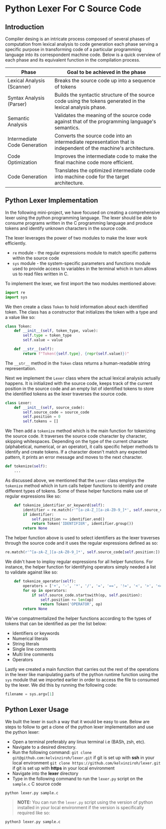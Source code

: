 # Python Lexer For C Source Code
## Introduction
Compiler desing is an intricate process composed of several phases of computation from lexical analysis to code generation each phase serving a specific purpose in transforming code of a particular programming language into its correspondent machine code. Below is a quick overview of each phase and its equivalent function in the compilation process. 

| Phase                        | Goal to be achieved in the phase                                                                                |
|------------------------------|-----------------------------------------------------------------------------------------------------------------|
| Lexical Analysis (Scanner)   | Breaks the source code up into a sequence of tokens                                                             |
| Syntax Analysis (Parser)     | Builds the syntactic structure of the source code using the tokens generated in the lexical analysis phase.     |
| Semantic Analysis            | Validates the meaning of the source code against that of the programming language's semantics.                  |
| Intermediate Code Generation | Converts the source code into an intermediate representation that is independent of the machine's architecture. |
| Code Optimization            | Improves the intermediate code to make the final machine code more efficient.                                   |
| Code Generation              | Translates the optimized intermediate code into machine code for the target architecture.                       |

## Python Lexer Implementation
In the following mini-project, we have focused on creating a comprehensive lexer using the python programming language. The lexer should be able to consume programs written in the C programming language and produce tokens and identify unknown characters in the source code.

The lexer leverages the power of two modules to make the lexer work efficiently.
- `re` module - the regular expressions module to match specific patterns within the source code
- `sys` module - the system-specific parameters and functions module used to provide access to variables in the terminal which in turn allows us to read files written in C.

To implement the lexer, we first import the two modules mentioned above:
```python
import re
import sys
```

We then create a class `Token` to hold information about each identified token. The class has a constructor that initializes the token with a type and a value like so:
```python
class Token:
    def __init__(self, token_type, value):
        self.type = token_type
        self.value = value

    def __str__(self):
        return f"Token({self.type}, {repr(self.value)})"
```
The `__str__` method in the `Token` class returns a human-readable string representation.

Next we implement the `Lexer` class where the actual lexical analysis actually happens. It is initialized with the source code, keeps track of the current position in the source code and an empty list of identified tokens to store the identified tokens as the lexer traverses the source code.
```python
class Lexer:
    def __init__(self, source_code):
        self.source_code = source_code
        self.position = 0
        self.tokens = []
```

We Then add a `tokenize` method which is the main function for tokenizing the source code. It traverses the source code character by character, skipping whitespaces. Depending on the type of the current character (alphabetical, numerical, or an operator), it calls specific helper methods to identify and create tokens. If a character doesn't match any expected pattern, it prints an error message and moves to the next character.
```python
def tokenize(self):
    ...
```

As discussed above, we mentioned that the `Lexer` class employs the `tokenize` method which in turn calls helper functions to identify and create different types of tokens. Some of these helper functions make use of regular expressions like so:
```python
    def tokenize_identifier_or_keyword(self):
        identifier = re.match(r'^[a-zA-Z_][a-zA-Z0-9_]*', self.source_code[self.position:])
        if identifier:
            self.position += identifier.end()
            return Token('IDENTIFIER', identifier.group())
        return None
```
The helper function above is used to select identifiers as the lexer traverses through the source code and it uses the regular expressions defined as so:
```python
re.match(r'^[a-zA-Z_][a-zA-Z0-9_]*', self.source_code[self.position:])
```

We didn't have to imploy regular expressions for all helper functions. For instance, the helper function for identifying operators simply needed a list to validate against like so:
```python
    def tokenize_operator(self):
        operators = ['+', '-', '*', '/', '=', '==', '!=', '<', '>', '<=', '>=']
        for op in operators:
            if self.source_code.startswith(op, self.position):
                self.position += len(op)
                return Token('OPERATOR', op)
        return None
```

We've compatmentalized the helper functions according to the types of tokens that can be identified as per the list below:
- Identifiers or keywords
- Numerical literals
- String literals
- Single line comments
- Multi line comments
- Operators

Lastly we created a main function that carries out the rest of the operations in the lexer like manipulating parts of the python runtime function using the `sys` module that we imported earlier in order to access the file to consumed by the lexer. We did this by running the following code:
```python
filename = sys.argv[1]
```


## Python Lexer Usage
We built the lexer in such a way that it would be easy to use. Below are steps to follow to get a clone of the python lexer implementation and use the python lexer:
- Open a terminal preferably any linux terminal i.e (BASh, zsh, etc). 
- Navigate to a desired directory.
- Run the following command:
`git clone git@github.com:kelvinziroh/lexer.git` if git is set up with **ssh** in your local environment
`git clone https://github.com/kelvinziroh/lexer.git` if git is set up with **https** in your local environment
- Navigate into the **lexer** directory
- Type in the following command to run the `lexer.py` script on the `sample.c` C source code
```
python lexer.py sample.c
```

> **NOTE:** You can run the `lexer.py` script using the version of python installed in your local environment if the version is specifically required like so:
```
python3 lexer.py sample.c
```
